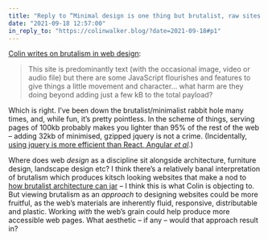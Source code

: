 ```yaml
---
title: "Reply to “Minimal design is one thing but brutalist, raw sites are often visually jarring…”"
date: "2021-09-18 12:57:00"
in_reply_to: "https://colinwalker.blog/?date=2021-09-18#p1"
---
```



[Colin writes on brutalism in web design](https://colinwalker.blog/?date=2021-09-18#p1):

> This site is predominantly text (with the occasional image, video or audio file) but there are some JavaScript flourishes and features to give things a little movement and character… what harm are they doing beyond adding just a few kB to the total payload?

Which is right. I’ve been down the brutalist/minimalist rabbit hole many times, and, while fun, it’s pretty pointless. In the scheme of things, serving pages of 100kb probably makes you lighter than 95% of the rest of the web – adding 32kb of minimised, gzipped jquery is not a crime. (Incidentally, [using jquery is more efficient than React, Angular <i>et al</i>](https://timkadlec.com/remembers/2020-04-21-the-cost-of-javascript-frameworks/).)

Where does web _design_ as a discipline sit alongside architecture, furniture design, landscape design etc? I think there’s a relatively banal interpretation of brutalism which produces kitsch looking websites that make a nod to [how brutalist architecture can jar](/paternoster/posts/yale-school-of-art-school/) – I think this is what Colin is objecting to. But viewing brutalism as an _approach_ to designing websites could be more fruitful, as the web’s materials are inherently fluid, responsive, distributable and plastic. Working _with_ the web’s grain could help produce more accessible web pages. What aesthetic – if any – would that approach result in?
